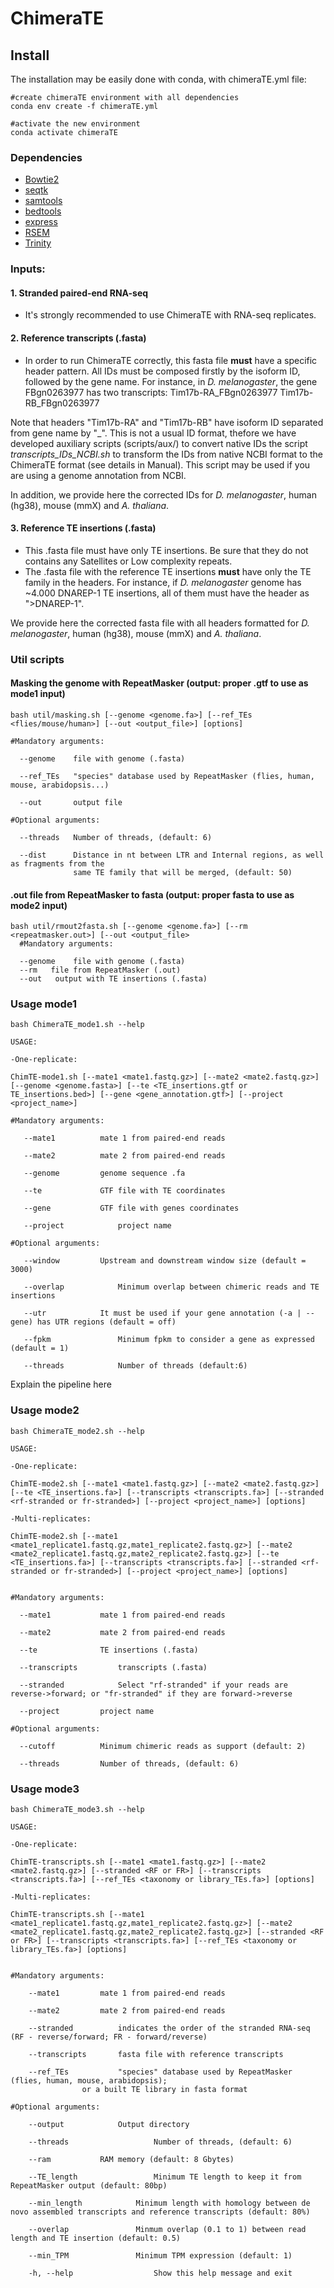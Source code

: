 # ChimeraTE
## Install
The installation may be easily done with conda, with chimeraTE.yml file:
````
#create chimeraTE environment with all dependencies
conda env create -f chimeraTE.yml

#activate the new environment
conda activate chimeraTE
````
### Dependencies
- [Bowtie2](http://bowtie-bio.sourceforge.net/bowtie2/manual.shtml)
- [seqtk](https://github.com/lh3/seqtk)
- [samtools](http://www.htslib.org/download/)
- [bedtools](https://github.com/arq5x/bedtools2/releases)
- [express](https://pachterlab.github.io/eXpress/overview.html#)
- [RSEM](https://github.com/deweylab/RSEM)
- [Trinity](https://github.com/trinityrnaseq/trinityrnaseq)

### Inputs:

  #### 1. Stranded paired-end RNA-seq
  - It's strongly recommended to use ChimeraTE with RNA-seq replicates.
  
  #### 2. Reference transcripts (.fasta)
  - In order to run ChimeraTE correctly, this fasta file **must** have a specific header pattern. All IDs must be composed firstly by the isoform ID, followed by the gene name. For instance, in _D. melanogaster_, the gene FBgn0263977 has two transcripts:
  Tim17b-RA_FBgn0263977
  Tim17b-RB_FBgn0263977
  
  Note that headers "Tim17b-RA" and "Tim17b-RB" have isoform ID separated from gene name by "_". 
  This is not a usual ID format, thefore we have developed auxiliary scripts (scripts/aux/) to convert native IDs the script _transcripts_IDs_NCBI.sh_ to transform the IDs from native NCBI format to the ChimeraTE format (see details in Manual). This script may be used if you are using a genome annotation from NCBI.

  In addition, we provide here the corrected IDs for _D. melanogaster_, human (hg38), mouse (mmX) and _A. thaliana_. 

  #### 3. Reference TE insertions (.fasta)

  - This .fasta file must have only TE insertions. Be sure that they do not contains any Satellites or Low complexity repeats.
  - The .fasta file with the reference TE insertions **must** have only the TE family in the headers. For instance, if _D. melanogaster_ genome has ~4.000 DNAREP-1 TE insertions, all of them must have the header as ">DNAREP-1".

  We provide here the corrected fasta file with all headers formatted for _D. melanogaster_, human (hg38), mouse (mmX) and _A. thaliana_. 
  
### Util scripts

#### Masking the genome with RepeatMasker (output: proper .gtf to use as mode1 input)
````
bash util/masking.sh [--genome <genome.fa>] [--ref_TEs <flies/mouse/human>] [--out <output_file>] [options]

#Mandatory arguments:

  --genome    file with genome (.fasta)

  --ref_TEs   "species" database used by RepeatMasker (flies, human, mouse, arabidopsis...)

  --out       output file

#Optional arguments:

  --threads   Number of threads, (default: 6)

  --dist      Distance in nt between LTR and Internal regions, as well as fragments from the
              same TE family that will be merged, (default: 50)
````
  
#### .out file from RepeatMasker to fasta (output: proper fasta to use as mode2 input)
````
bash util/rmout2fasta.sh [--genome <genome.fa>] [--rm <repeatmasker.out>] [--out <output_file>
  #Mandatory arguments:

  --genome    file with genome (.fasta)
  --rm   file from RepeatMasker (.out)
  --out   output with TE insertions (.fasta)
````
  
### Usage mode1
````
bash ChimeraTE_mode1.sh --help
````

````
USAGE:

-One-replicate:

ChimTE-mode1.sh [--mate1 <mate1.fastq.gz>] [--mate2 <mate2.fastq.gz>] [--genome <genome.fasta>] [--te <TE_insertions.gtf or TE_insertions.bed>] [--gene <gene_annotation.gtf>] [--project <project_name>]

#Mandatory arguments:

   --mate1			mate 1 from paired-end reads

   --mate2			mate 2 from paired-end reads

   --genome			genome sequence .fa

   --te				GTF file with TE coordinates

   --gene			GTF file with genes coordinates

   --project			project name

#Optional arguments:

   --window			Upstream and downstream window size (default = 3000)

   --overlap  			Minimum overlap between chimeric reads and TE insertions

   --utr 			It must be used if your gene annotation (-a | --gene) has UTR regions (default = off)

   --fpkm   			Minimum fpkm to consider a gene as expressed (default = 1)

   --threads			Number of threads (default:6)
 ````
 
Explain the pipeline here

### Usage mode2

````
bash ChimeraTE_mode2.sh --help
````

````
USAGE:

-One-replicate:

ChimTE-mode2.sh [--mate1 <mate1.fastq.gz>] [--mate2 <mate2.fastq.gz>] [--te <TE_insertions.fa>] [--transcripts <transcripts.fa>] [--stranded <rf-stranded or fr-stranded>] [--project <project_name>] [options]

-Multi-replicates:

ChimTE-mode2.sh [--mate1 <mate1_replicate1.fastq.gz,mate1_replicate2.fastq.gz>] [--mate2 <mate2_replicate1.fastq.gz,mate2_replicate2.fastq.gz>] [--te <TE_insertions.fa>] [--transcripts <transcripts.fa>] [--stranded <rf-stranded or fr-stranded>] [--project <project_name>] [options]


#Mandatory arguments:

  --mate1 			mate 1 from paired-end reads

  --mate2 			mate 2 from paired-end reads

  --te				TE insertions (.fasta)

  --transcripts			transcripts (.fasta)

  --stranded			Select "rf-stranded" if your reads are reverse->forward; or "fr-stranded" if they are forward->reverse

  --project			project name

#Optional arguments:

  --cutoff			Minimum chimeric reads as support (default: 2)

  --threads			Number of threads, (default: 6)
````

### Usage mode3

````
bash ChimeraTE_mode3.sh --help
````

````
USAGE:

-One-replicate:

ChimTE-transcripts.sh [--mate1 <mate1.fastq.gz>] [--mate2 <mate2.fastq.gz>] [--stranded <RF or FR>] [--transcripts <transcripts.fa>] [--ref_TEs <taxonomy or library_TEs.fa>] [options]

-Multi-replicates:

ChimTE-transcripts.sh [--mate1 <mate1_replicate1.fastq.gz,mate1_replicate2.fastq.gz>] [--mate2 <mate2_replicate1.fastq.gz,mate2_replicate2.fastq.gz>] [--stranded <RF or FR>] [--transcripts <transcripts.fa>] [--ref_TEs <taxonomy or library_TEs.fa>] [options]


#Mandatory arguments:

    --mate1			mate 1 from paired-end reads

    --mate2			mate 2 from paired-end reads

    --stranded		  	indicates the order of the stranded RNA-seq (RF - reverse/forward; FR - forward/reverse)

    --transcripts		fasta file with reference transcripts

    --ref_TEs			"species" database used by RepeatMasker (flies, human, mouse, arabidopsis);
				or a built TE library in fasta format

#Optional arguments:

    --output		  	Output directory

    --threads               	Number of threads, (default: 6)

    --ram			RAM memory (default: 8 Gbytes)

    --TE_length                 Minimum TE length to keep it from RepeatMasker output (default: 80bp)

    --min_length          	Minimum length with homology between de novo assembled transcripts and reference transcripts (default: 80%)

    --overlap              	Minmum overlap (0.1 to 1) between read length and TE insertion (default: 0.5)

    --min_TPM             	Minimum TPM expression (default: 1)

    -h, --help                  Show this help message and exit
````
